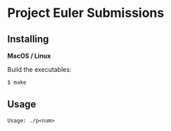 # Project Euler Submissions

## Installing

**MacOS / Linux**

Build the executables:

```bash
$ make
```

## Usage

```
Usage: ./p<num>
```
